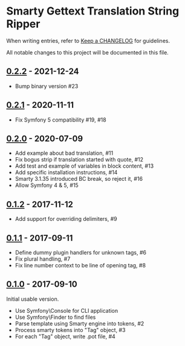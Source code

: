 # Smarty Gettext Translation String Ripper

When writing entries, refer to [Keep a CHANGELOG](http://keepachangelog.com/) for guidelines.

All notable changes to this project will be documented in this file.

## [0.2.2] - 2021-12-24

- Bump binary version #23

[0.2.2]: https://github.com/smarty-gettext/tsmarty2c/compare/0.2.1...0.2.2

## [0.2.1] - 2020-11-11

- Fix Symfony 5 compatibility #19, #18

[0.2.1]: https://github.com/smarty-gettext/tsmarty2c/compare/0.2.0...0.2.1

## [0.2.0] - 2020-07-09

- Add example about bad translation, #11
- Fix bogus strip if translation started with quote, #12
- Add test and example of variables in block content, #13
- Add specific installation instructions, #14
- Smarty 3.1.35 introduced BC break, so reject it, #16
- Allow Symfony 4 & 5, #15

[0.2.0]: https://github.com/smarty-gettext/tsmarty2c/compare/0.1.2...0.2.0

## [0.1.2] - 2017-11-12

- Add support for overriding delimiters, #9

[0.1.2]: https://github.com/smarty-gettext/tsmarty2c/compare/0.1.1...0.1.2

## [0.1.1] - 2017-09-11

- Define dummy plugin handlers for unknown tags, #6
- Fix plural handling, #7
- Fix line number context to be line of opening tag, #8

[0.1.1]: https://github.com/smarty-gettext/tsmarty2c/compare/0.1.0...0.1.1

## [0.1.0] - 2017-09-10

Initial usable version.

- Use Symfony\Console for CLI application
- Use Symfony\Finder to find files
- Parse template using Smarty engine into tokens, #2
- Process smarty tokens into "Tag" object, #3
- For each "Tag" object, write .pot file, #4

[0.1.0]: https://github.com/smarty-gettext/tsmarty2c/commits/0.1.0
